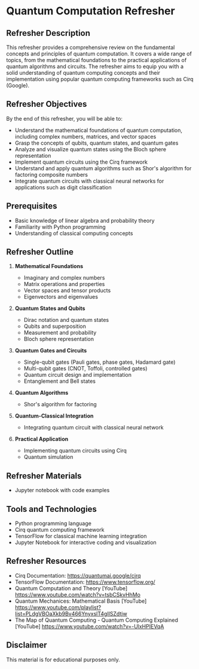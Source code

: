 # Quantum Computation Refresher

## Refresher Description
This refresher provides a comprehensive review on the fundamental concepts and principles of quantum computation. It covers a wide range of topics, from the mathematical foundations to the practical applications of quantum algorithms and circuits. The refresher aims to equip you with a solid understanding of quantum computing concepts and their implementation using popular quantum computing frameworks such as Cirq (Google).

## Refresher Objectives
By the end of this refresher, you will be able to:
- Understand the mathematical foundations of quantum computation, including complex numbers, matrices, and vector spaces
- Grasp the concepts of qubits, quantum states, and quantum gates
- Analyze and visualize quantum states using the Bloch sphere representation
- Implement quantum circuits using the Cirq framework
- Understand and apply quantum algorithms such as Shor's algorithm for factoring composite numbers
- Integrate quantum circuits with classical neural networks for applications such as digit classification

## Prerequisites
- Basic knowledge of linear algebra and probability theory
- Familiarity with Python programming
- Understanding of classical computing concepts

## Refresher Outline
1. **Mathematical Foundations**
   - Imaginary and complex numbers
   - Matrix operations and properties
   - Vector spaces and tensor products
   - Eigenvectors and eigenvalues

2. **Quantum States and Qubits**
   - Dirac notation and quantum states
   - Qubits and superposition
   - Measurement and probability
   - Bloch sphere representation

3. **Quantum Gates and Circuits**
   - Single-qubit gates (Pauli gates, phase gates, Hadamard gate)
   - Multi-qubit gates (CNOT, Toffoli, controlled gates)
   - Quantum circuit design and implementation
   - Entanglement and Bell states

4. **Quantum Algorithms**
   - Shor's algorithm for factoring

5. **Quantum-Classical Integration**
   - Integrating quantum circuit with classical neural network

6. **Practical Application**
   - Implementing quantum circuits using Cirq
   - Quantum simulation

## Refresher Materials
- Jupyter notebook with code examples

## Tools and Technologies
- Python programming language
- Cirq quantum computing framework
- TensorFlow for classical machine learning integration
- Jupyter Notebook for interactive coding and visualization

## Refresher Resources
- Cirq Documentation: https://quantumai.google/cirq
- TensorFlow Documentation: https://www.tensorflow.org/
- Quantum Computation and Theory [YouTube] https://www.youtube.com/watch?v=tsbCSkvHhMo
- Quantum Mechanices: Mathematical Basis [YouTube] https://www.youtube.com/playlist?list=PLdgVBOaXkb9Bv466YnyxslT4gIlSZdtjw
- The Map of Quantum Computing - Quantum Computing Explained [YouTube] https://www.youtube.com/watch?v=-UlxHPIEVqA

## Disclaimer
This material is for educational purposes only.
